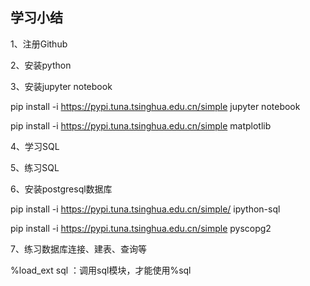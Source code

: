 ## 学习小结

1、注册Github

2、安装python

3、安装jupyter notebook

pip install -i https://pypi.tuna.tsinghua.edu.cn/simple  jupyter notebook

pip install -i https://pypi.tuna.tsinghua.edu.cn/simple matplotlib

4、学习SQL

5、练习SQL

6、安装postgresql数据库

pip install -i https://pypi.tuna.tsinghua.edu.cn/simple/ ipython-sql

pip install -i https://pypi.tuna.tsinghua.edu.cn/simple pyscopg2

7、练习数据库连接、建表、查询等

%load_ext sql	：调用sql模块，才能使用%sql







